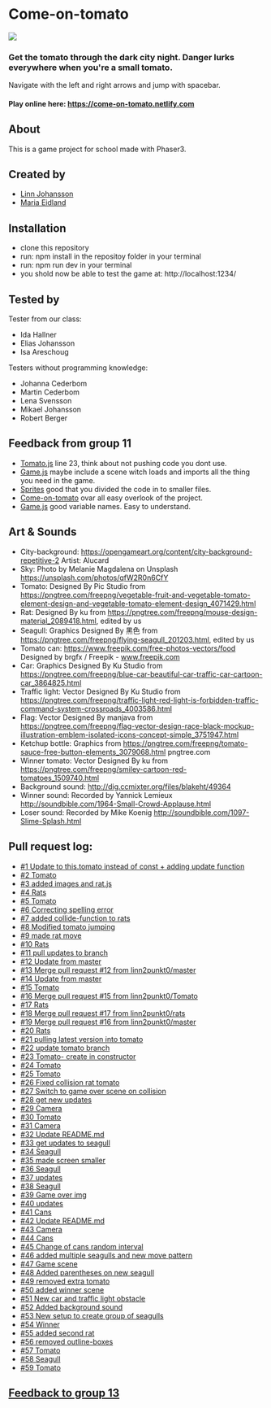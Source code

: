 # Come-on-tomato

<img src="https://media.giphy.com/media/101t9QwTM6y5oc/giphy.gif"/>

### Get the tomato through the dark city night. Danger lurks everywhere when you're a small tomato.

Navigate with the left and right arrows and jump with spacebar.

#### Play online here: https://come-on-tomato.netlify.com

## About
This is a game project for school made with Phaser3.

## Created by

- [Linn Johansson](https://github.com/linn2punkt0?tab=repositories)
- [Maria Eidland](https://github.com/mariaeid)

## Installation

- clone this repository
- run: npm install in the repositoy folder in your terminal
- run: npm run dev in your terminal
- you shold now be able to test the game at: http://localhost:1234/

## Tested by

Tester from our class:

- Ida Hallner
- Elias Johansson
- Isa Areschoug

Testers without programming knowledge:

- Johanna Cederbom
- Martin Cederbom
- Lena Svensson
- Mikael Johansson
- Robert Berger

## Feedback from group 11

- [Tomato.js](https://github.com/linn2punkt0/Come-on-tomato/blob/master/sprites/Tomato.js) line 23, think about not pushing code you dont use.
- [Game.js](https://github.com/linn2punkt0/Come-on-tomato/blob/master/scenes/Game.js) maybe include a scene witch loads and imports all the thing you need in the game.
- [Sprites](https://github.com/linn2punkt0/Come-on-tomato/tree/master/sprites) good that you divided the code in to smaller files.
- [Come-on-tomato](https://github.com/linn2punkt0/Come-on-tomato) ovar all easy overlook of the project.
- [Game.js](https://github.com/linn2punkt0/Come-on-tomato/blob/master/scenes/Game.js) good variable names. Easy to understand.

## Art & Sounds

- City-background: https://opengameart.org/content/city-background-repetitive-2 Artist: Alucard
- Sky: Photo by Melanie Magdalena on Unsplash https://unsplash.com/photos/qfW2R0n6CfY
- Tomato: Designed By Pic Studio from https://pngtree.com/freepng/vegetable-fruit-and-vegetable-tomato-element-design-and-vegetable-tomato-element-design_4071429.html
- Rat: Designed By ku from https://pngtree.com/freepng/mouse-design-material_2089418.html, edited by us
- Seagull: Graphics Designed By 黑色 from https://pngtree.com/freepng/flying-seagull_201203.html, edited by us
- Tomato can: https://www.freepik.com/free-photos-vectors/food Designed by brgfx / Freepik - www.freepik.com
- Car: Graphics Designed By Ku Studio from https://pngtree.com/freepng/blue-car-beautiful-car-traffic-car-cartoon-car_3864825.html
- Traffic light: Vector Designed By Ku Studio from https://pngtree.com/freepng/traffic-light-red-light-is-forbidden-traffic-command-system-crossroads_4003586.html
- Flag: Vector Designed By manjava from https://pngtree.com/freepng/flag-vector-design-race-black-mockup-illustration-emblem-isolated-icons-concept-simple_3751947.html
- Ketchup bottle: Graphics from https://pngtree.com/freepng/tomato-sauce-free-button-elements_3079068.html pngtree.com
- Winner tomato: Vector Designed By ku from https://pngtree.com/freepng/smiley-cartoon-red-tomatoes_1509740.html
- Background sound: http://dig.ccmixter.org/files/blakeht/49364
- Winner sound: Recorded by Yannick Lemieux http://soundbible.com/1964-Small-Crowd-Applause.html
- Loser sound: Recorded by Mike Koenig http://soundbible.com/1097-Slime-Splash.html

## Pull request log:

- [#1 Update to this.tomato instead of const + adding update function](https://github.com/linn2punkt0/Come-on-tomato/pull/1)
- [#2 Tomato](https://github.com/linn2punkt0/Come-on-tomato/pull/2)
- [#3 added images and rat.js](https://github.com/linn2punkt0/Come-on-tomato/pull/3)
- [#4 Rats](https://github.com/linn2punkt0/Come-on-tomato/pull/4)
- [#5 Tomato](https://github.com/linn2punkt0/Come-on-tomato/pull/5)
- [#6 Correcting spelling error](https://github.com/linn2punkt0/Come-on-tomato/pull/6)
- [#7 added collide-function to rats](https://github.com/linn2punkt0/Come-on-tomato/pull/7)
- [#8 Modified tomato jumping](https://github.com/linn2punkt0/Come-on-tomato/pull/8)
- [#9 made rat move](https://github.com/linn2punkt0/Come-on-tomato/pull/9)
- [#10 Rats](https://github.com/linn2punkt0/Come-on-tomato/pull/10)
- [#11 pull updates to branch](https://github.com/linn2punkt0/Come-on-tomato/pull/11)
- [#12 Update from master](https://github.com/linn2punkt0/Come-on-tomato/pull/12)
- [#13 Merge pull request #12 from linn2punkt0/master](https://github.com/linn2punkt0/Come-on-tomato/pull/13)
- [#14 Update from master](https://github.com/linn2punkt0/Come-on-tomato/pull/14)
- [#15 Tomato](https://github.com/linn2punkt0/Come-on-tomato/pull/15)
- [#16 Merge pull request #15 from linn2punkt0/Tomato](https://github.com/linn2punkt0/Come-on-tomato/pull/16)
- [#17 Rats](https://github.com/linn2punkt0/Come-on-tomato/pull/17)
- [#18 Merge pull request #17 from linn2punkt0/rats](https://github.com/linn2punkt0/Come-on-tomato/pull/18)
- [#19 Merge pull request #16 from linn2punkt0/master](https://github.com/linn2punkt0/Come-on-tomato/pull/19)
- [#20 Rats](https://github.com/linn2punkt0/Come-on-tomato/pull/20)
- [#21 pulling latest version into tomato](https://github.com/linn2punkt0/Come-on-tomato/pull/21)
- [#22 update tomato branch](https://github.com/linn2punkt0/Come-on-tomato/pull/22)
- [#23 Tomato- create in constructor](https://github.com/linn2punkt0/Come-on-tomato/pull/23)
- [#24 Tomato](https://github.com/linn2punkt0/Come-on-tomato/pull/24)
- [#25 Tomato](https://github.com/linn2punkt0/Come-on-tomato/pull/25)
- [#26 Fixed collision rat tomato](https://github.com/linn2punkt0/Come-on-tomato/pull/26)
- [#27 Switch to game over scene on collision](https://github.com/linn2punkt0/Come-on-tomato/pull/27)
- [#28 get new updates](https://github.com/linn2punkt0/Come-on-tomato/pull/28)
- [#29 Camera](https://github.com/linn2punkt0/Come-on-tomato/pull/29)
- [#30 Tomato](https://github.com/linn2punkt0/Come-on-tomato/pull/30)
- [#31 Camera](https://github.com/linn2punkt0/Come-on-tomato/pull/31)
- [#32 Update README.md](https://github.com/linn2punkt0/Come-on-tomato/pull/32)
- [#33 get updates to seagull](https://github.com/linn2punkt0/Come-on-tomato/pull/33)
- [#34 Seagull](https://github.com/linn2punkt0/Come-on-tomato/pull/34)
- [#35 made screen smaller](https://github.com/linn2punkt0/Come-on-tomato/pull/35)
- [#36 Seagull](https://github.com/linn2punkt0/Come-on-tomato/pull/36)
- [#37 updates](https://github.com/linn2punkt0/Come-on-tomato/pull/37)
- [#38 Seagull](https://github.com/linn2punkt0/Come-on-tomato/pull/38)
- [#39 Game over img](https://github.com/linn2punkt0/Come-on-tomato/pull/39)
- [#40 updates](https://github.com/linn2punkt0/Come-on-tomato/pull/40)
- [#41 Cans](https://github.com/linn2punkt0/Come-on-tomato/pull/41)
- [#42 Update README.md](https://github.com/linn2punkt0/Come-on-tomato/pull/42)
- [#43 Camera](https://github.com/linn2punkt0/Come-on-tomato/pull/43)
- [#44 Cans](https://github.com/linn2punkt0/Come-on-tomato/pull/44)
- [#45 Change of cans random interval](https://github.com/linn2punkt0/Come-on-tomato/pull/45)
- [#46 added multiple seagulls and new move pattern](https://github.com/linn2punkt0/Come-on-tomato/pull/46)
- [#47 Game scene](https://github.com/linn2punkt0/Come-on-tomato/pull/47)
- [#48 Added parentheses on new seagull](https://github.com/linn2punkt0/Come-on-tomato/pull/48)
- [#49 removed extra tomato](https://github.com/linn2punkt0/Come-on-tomato/pull/49)
- [#50 added winner scene](https://github.com/linn2punkt0/Come-on-tomato/pull/50)
- [#51 New car and traffic light obstacle](https://github.com/linn2punkt0/Come-on-tomato/pull/51)
- [#52 Added background sound](https://github.com/linn2punkt0/Come-on-tomato/pull/52)
- [#53 New setup to create group of seagulls](https://github.com/linn2punkt0/Come-on-tomato/pull/53)
- [#54 Winner](https://github.com/linn2punkt0/Come-on-tomato/pull/54)
- [#55 added second rat](https://github.com/linn2punkt0/Come-on-tomato/pull/55)
- [#56 removed outline-boxes](https://github.com/linn2punkt0/Come-on-tomato/pull/56)
- [#57 Tomato](https://github.com/linn2punkt0/Come-on-tomato/pull/57)
- [#58 Seagull](https://github.com/linn2punkt0/Come-on-tomato/pull/58)
- [#59 Tomato](https://github.com/linn2punkt0/Come-on-tomato/pull/59)

## [Feedback to group 13](https://github.com/brooman/gameover/pull/18)
